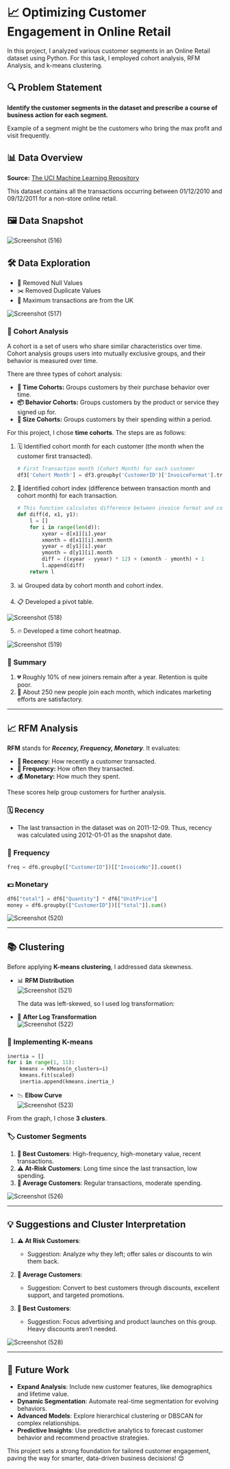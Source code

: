 # 📈 Optimizing Customer Engagement in Online Retail  

In this project, I analyzed various customer segments in an Online Retail dataset using Python. For this task, I employed cohort analysis, RFM Analysis, and k-means clustering.  

## 🔍 Problem Statement  

**Identify the customer segments in the dataset and prescribe a course of business action for each segment.**  

Example of a segment might be the customers who bring the max profit and visit frequently.  

## 📊 Data Overview  

**Source:** [The UCI Machine Learning Repository](https://www.kaggle.com/datasets/carrie1/ecommerce-data)  

This dataset contains all the transactions occurring between 01/12/2010 and 09/12/2011 for a non-store online retail.  

## 🖼️ Data Snapshot  

![Screenshot (516)](https://user-images.githubusercontent.com/121576163/229271541-059cf0f3-272b-41ba-a53c-fae854fbe90e.png)  

## 🛠️ Data Exploration  

- 🧹 Removed Null Values  
- ✂️ Removed Duplicate Values  
- 📍 Maximum transactions are from the UK  

![Screenshot (517)](https://user-images.githubusercontent.com/121576163/229271584-9185bbb3-0da0-44dc-8aa7-99940322b33d.png)  

### 📅 Cohort Analysis  

A cohort is a set of users who share similar characteristics over time. Cohort analysis groups users into mutually exclusive groups, and their behavior is measured over time.  

There are three types of cohort analysis:  
- **📅 Time Cohorts:** Groups customers by their purchase behavior over time.  
- **📦 Behavior Cohorts:** Groups customers by the product or service they signed up for.  
- **📏 Size Cohorts:** Groups customers by their spending within a period.  

For this project, I chose **time cohorts**. The steps are as follows:  

1. 🗓️ Identified cohort month for each customer (the month when the customer first transacted).  
   ```python  
   # First Transaction month (Cohort Month) for each customer  
   df3['Cohort Month'] = df3.groupby('CustomerID')['InvoiceFormat'].transform(min)  
   ```  

2. 🔢 Identified cohort index (difference between transaction month and cohort month) for each transaction.  
   ```python  
   # This function calculates difference between invoice format and cohort month  
   def diff(d, x1, y1):  
       l = []  
       for i in range(len(d)):  
           xyear = d[x1][i].year  
           xmonth = d[x1][i].month  
           yyear = d[y1][i].year  
           ymonth = d[y1][i].month  
           diff = ((xyear - yyear) * 12) + (xmonth - ymonth) + 1  
           l.append(diff)  
       return l  
   ```  

3. 📊 Grouped data by cohort month and cohort index.  
4. 📋 Developed a pivot table.  

![Screenshot (518)](https://user-images.githubusercontent.com/121576163/229271650-bda075f9-bb60-4f31-a862-6286d2f35c6e.png)  

5. 🔥 Developed a time cohort heatmap.  

![Screenshot (519)](https://user-images.githubusercontent.com/121576163/229271678-4586ca52-ba15-4ff9-a155-3fa704b9a698.png)  

### 📌 Summary  

1. 💔 Roughly 10% of new joiners remain after a year. Retention is quite poor.  
2. 🎯 About 250 new people join each month, which indicates marketing efforts are satisfactory.  

---

## 📈 RFM Analysis  

**RFM** stands for ***Recency, Frequency, Monetary***. It evaluates:  
- **📅 Recency:** How recently a customer transacted.  
- **🔄 Frequency:** How often they transacted.  
- **💰 Monetary:** How much they spent.  

These scores help group customers for further analysis.  

### 🗓️ Recency  
- The last transaction in the dataset was on 2011-12-09. Thus, recency was calculated using 2012-01-01 as the snapshot date.  

### 🔢 Frequency  
   ```python  
   freq = df6.groupby(["CustomerID"])[["InvoiceNo"]].count()  
   ```  

### 💵 Monetary  
   ```python  
   df6["total"] = df6["Quantity"] * df6["UnitPrice"]  
   money = df6.groupby(["CustomerID"])[["total"]].sum()  
   ```  

![Screenshot (520)](https://user-images.githubusercontent.com/121576163/229271844-f0d29315-a28f-44ad-ade0-248dc37e11df.png)  

---

## 📚 Clustering  

Before applying **K-means clustering**, I addressed data skewness.  

- 📊 **RFM Distribution**  
  ![Screenshot (521)](https://user-images.githubusercontent.com/121576163/229271877-21dc4f67-cec0-41c3-a96f-1fbaa82a758d.png)  

  The data was left-skewed, so I used log transformation:  

- 🔄 **After Log Transformation**  
  ![Screenshot (522)](https://user-images.githubusercontent.com/121576163/229271922-92a7cc2f-9317-4cb0-a2b9-6ef13ea62b70.png)  

### 🤖 Implementing K-means  

```python  
inertia = []  
for i in range(1, 11):  
    kmeans = KMeans(n_clusters=i)  
    kmeans.fit(scaled)  
    inertia.append(kmeans.inertia_)  
```  

- 📉 **Elbow Curve**  
  ![Screenshot (523)](https://user-images.githubusercontent.com/121576163/229271974-815eed30-2924-449e-8da2-247b62ca0e7c.png)  

From the graph, I chose **3 clusters**.  

### 🏷️ Customer Segments  

1. **🌟 Best Customers**: High-frequency, high-monetary value, recent transactions.  
2. **⚠️ At-Risk Customers**: Long time since the last transaction, low spending.  
3. **💼 Average Customers**: Regular transactions, moderate spending.  

![Screenshot (526)](https://user-images.githubusercontent.com/121576163/229272126-72f39a4d-683d-435b-8786-c67406d4f1cc.png)  

---

## 💡 Suggestions and Cluster Interpretation  

1. **⚠️ At Risk Customers**:  
   - Suggestion: Analyze why they left; offer sales or discounts to win them back.  

2. **💼 Average Customers**:  
   - Suggestion: Convert to best customers through discounts, excellent support, and targeted promotions.  

3. **🌟 Best Customers**:  
   - Suggestion: Focus advertising and product launches on this group. Heavy discounts aren’t needed.  

![Screenshot (528)](https://user-images.githubusercontent.com/121576163/229272921-b22fda1a-15cd-485d-89b8-4495489a8676.png)  

---  

## 🚀 Future Work  

- **Expand Analysis**: Include new customer features, like demographics and lifetime value.  
- **Dynamic Segmentation**: Automate real-time segmentation for evolving behaviors.  
- **Advanced Models**: Explore hierarchical clustering or DBSCAN for complex relationships.  
- **Predictive Insights**: Use predictive analytics to forecast customer behavior and recommend proactive strategies.  

This project sets a strong foundation for tailored customer engagement, paving the way for smarter, data-driven business decisions! 😊  
